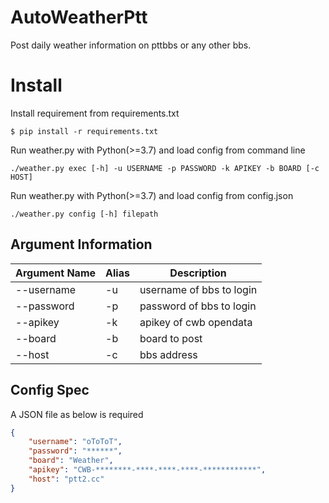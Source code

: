 # AutoWeatherPtt

Post daily weather information on pttbbs or any other bbs.

# Install

Install requirement from requirements.txt
```
$ pip install -r requirements.txt
```

Run weather.py with Python(>=3.7) and load config from command line
```
./weather.py exec [-h] -u USERNAME -p PASSWORD -k APIKEY -b BOARD [-c HOST]
```

Run weather.py with Python(>=3.7) and load config from config.json
```
./weather.py config [-h] filepath
```

## Argument Information

Argument Name | Alias  | Description
--------------|--------|-------------------------
--username    | -u     | username of bbs to login
--password    | -p     | password of bbs to login
--apikey      | -k     | apikey of cwb opendata
--board       | -b     | board to post
--host        | -c     | bbs address

## Config Spec

A JSON file as below is required

```json
{
    "username": "oToToT",
    "password": "******",
    "board": "Weather",
    "apikey": "CWB-********-****-****-****-************",
    "host": "ptt2.cc"
}
```
